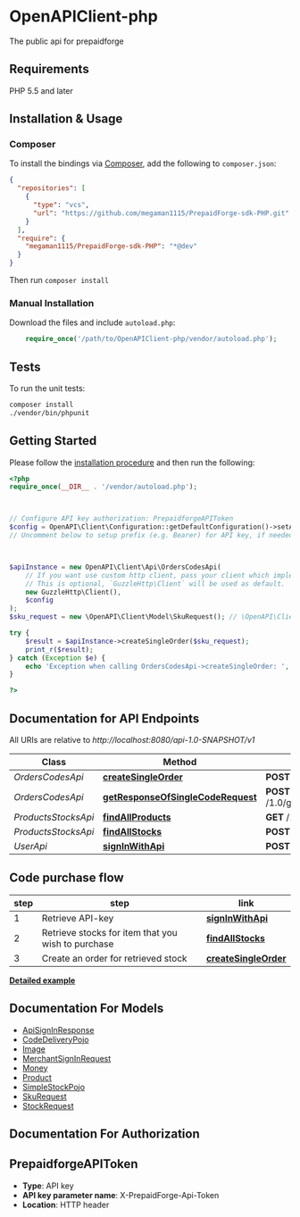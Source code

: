 # OpenAPIClient-php

The public api for prepaidforge

## Requirements

PHP 5.5 and later

## Installation & Usage

### Composer

To install the bindings via [Composer](http://getcomposer.org/), add the following to `composer.json`:

```json
{
  "repositories": [
    {
      "type": "vcs",
      "url": "https://github.com/megaman1115/PrepaidForge-sdk-PHP.git"
    }
  ],
  "require": {
    "megaman1115/PrepaidForge-sdk-PHP": "*@dev"
  }
}
```

Then run `composer install`

### Manual Installation

Download the files and include `autoload.php`:

```php
    require_once('/path/to/OpenAPIClient-php/vendor/autoload.php');
```

## Tests

To run the unit tests:

```bash
composer install
./vendor/bin/phpunit
```

## Getting Started

Please follow the [installation procedure](#installation--usage) and then run the following:

```php
<?php
require_once(__DIR__ . '/vendor/autoload.php');



// Configure API key authorization: PrepaidforgeAPIToken
$config = OpenAPI\Client\Configuration::getDefaultConfiguration()->setApiKey('X-PrepaidForge-Api-Token', 'YOUR_API_KEY');
// Uncomment below to setup prefix (e.g. Bearer) for API key, if needed



$apiInstance = new OpenAPI\Client\Api\OrdersCodesApi(
    // If you want use custom http client, pass your client which implements `GuzzleHttp\ClientInterface`.
    // This is optional, `GuzzleHttp\Client` will be used as default.
    new GuzzleHttp\Client(),
    $config
);
$sku_request = new \OpenAPI\Client\Model\SkuRequest(); // \OpenAPI\Client\Model\SkuRequest | 

try {
    $result = $apiInstance->createSingleOrder($sku_request);
    print_r($result);
} catch (Exception $e) {
    echo 'Exception when calling OrdersCodesApi->createSingleOrder: ', $e->getMessage(), PHP_EOL;
}

?>
```



## Documentation for API Endpoints

All URIs are relative to *http://localhost:8080/api-1.0-SNAPSHOT/v1*  

Class | Method | HTTP request | 
------------ | ------------- | ------------- | 
*OrdersCodesApi* | [**createSingleOrder**](docs/Api/OrdersCodesApi.md#createsingleorder) | **POST** /1.0/createOrder | 
*OrdersCodesApi* | [**getResponseOfSingleCodeRequest**](docs/Api/OrdersCodesApi.md#getresponseofsinglecoderequest) | **POST** /1.0/getResponseOfSingleCodeRequest | 
*ProductsStocksApi* | [**findAllProducts**](docs/Api/ProductsStocksApi.md#findallproducts) | **GET** /1.0/findAllProducts | 
*ProductsStocksApi* | [**findAllStocks**](docs/Api/ProductsStocksApi.md#findallstocks) | **POST** /1.0/findStocks | 
*UserApi* | [**signInWithApi**](docs/Api/UserApi.md#signinwithapi) | **POST** /1.0/signInWithApi | 

## Code purchase flow

step | step | link 
------------ | ------------- | ------------- 
1 | Retrieve API-key | [**signInWithApi**](docs/Api/UserApi.md#signinwithapi) |
2 | Retrieve stocks for item that you wish to purchase | [**findAllStocks**](docs/Api/ProductsStocksApi.md#findallstocks) |
3 | Create an order for retrieved stock | [**createSingleOrder**](docs/Api/OrdersCodesApi.md#createsingleorder) |


[**Detailed example**](docs/integration.md)



## Documentation For Models

 - [ApiSignInResponse](docs/Model/ApiSignInResponse.md)
 - [CodeDeliveryPojo](docs/Model/CodeDeliveryPojo.md)
 - [Image](docs/Model/Image.md)
 - [MerchantSignInRequest](docs/Model/MerchantSignInRequest.md)
 - [Money](docs/Model/Money.md)
 - [Product](docs/Model/Product.md)
 - [SimpleStockPojo](docs/Model/SimpleStockPojo.md)
 - [SkuRequest](docs/Model/SkuRequest.md)
 - [StockRequest](docs/Model/StockRequest.md)


## Documentation For Authorization



## PrepaidforgeAPIToken


- **Type**: API key
- **API key parameter name**: X-PrepaidForge-Api-Token
- **Location**: HTTP header

